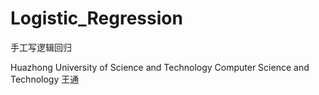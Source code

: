 # Logistic_Regression
手工写逻辑回归

Huazhong University of Science and Technology
Computer Science and Technology
王通
